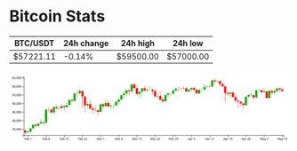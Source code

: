 # Bitcoin Stats

BTC/USDT|24h change|24h high|24h low|
|---|---|---|---|
|$57221.11|-0.14%|$59500.00|$57000.00|

<img src="./chart.svg">
